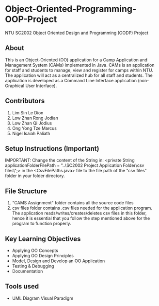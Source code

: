 # Object-Oriented-Programming-OOP-Project
NTU SC2002 Object Oriented Design and Programming (OODP) Project

## About
This is an Object-Oriented (OO) application for a Camp Application and Management System (CAMs) implemented in Java.
CAMs is an application for staff and students to manage, view and register for camps within NTU. The application will act as a centralized hub for all staff and students. 
The application is developed as a Command Line Interface application (non-Graphical User Interface). 

## Contributors 
1. Lim Sin Le Dion
2. Low Zhan Rong Jodian
3. Low Zhan Qi Jodius
4. Ong Yong Tze Marcus
5. Nigel Isaiah Paliath

## Setup Instructions (Important)
IMPORTANT: Change the content of the String in: 
<private String applicationFolderFilePath = "..\\SC2002 Project Application Folder\\csv files\\";> in the <CsvFilePaths.java> file to the file path of the "csv files" folder in your folder directory.

## File Structure
1) "CAMS Assignment" folder contains all the source code files
2) csv files folder contains .csv files needed for the application program. The application reads/writes/creates/deletes csv files in this folder, hence it is essential that you follow the step mentioned above for the program to function properly.

## Key Learning Objectives
- Applying OO Concepts
- Applying OO Design Principles
- Model, Design and Develop an OO Application
- Testing & Debugging
- Documentation

## Tools used
- UML Diagram Visual Paradigm
